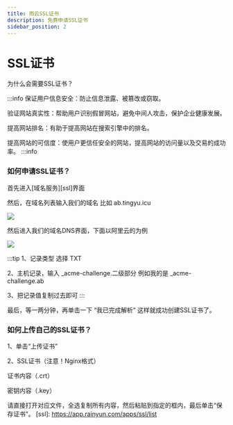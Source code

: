 ```yaml
---
title: 雨云SSL证书
description: 免费申请SSL证书
sidebar_position: 2
---
```


# SSL证书

为什么会需要SSL证书？

:::info
保证用户信息安全：防止信息泄露、被篡改或窃取。

验证网站真实性：帮助用户识别假冒网站，避免中间人攻击，保护企业健康发展。

提高网站排名：有助于提高网站在搜索引擎中的排名。

提高网站的可信度：使用户更信任安全的网站，提高网站的访问量以及交易的成功率。
:::info

### 如何申请SSL证书？

首先进入[域名服务][ssl]界面

然后，在域名列表输入我们的域名 比如 ab.tingyu.icu

![](https://cn-sy1.rains3.com/rainyun-assets/pic/2023/12/20231211102959_f9d5c16a7f42203f8c195432354a3271.png)

然后进入我们的域名DNS界面，下面以阿里云的为例

![](https://cn-sy1.rains3.com/rainyun-assets/pic/2023/12/20231211102959_b3bf60b851ebaeb2768b01a32e2ef32f.png)

:::tip
1、记录类型 选择 TXT

2、主机记录，输入 _acme-challenge.二级部分  例如我的是 _acme-challenge.ab 

3、把记录值复制过去即可
:::

最后，等一两分钟，再单击一下 “我已完成解析” 这样就成功创建SSL证书了。

### 如何上传自己的SSL证书？

1、单击“上传证书”

2、SSL证书（注意！Nginx格式）
  
   证书内容（.crt）

   密钥内容（.key）

   请直接打开对应文件，全选复制所有内容，然后粘贴到指定的框内，最后单击“保存证书”。
[ssl]: https://app.rainyun.com/apps/ssl/list